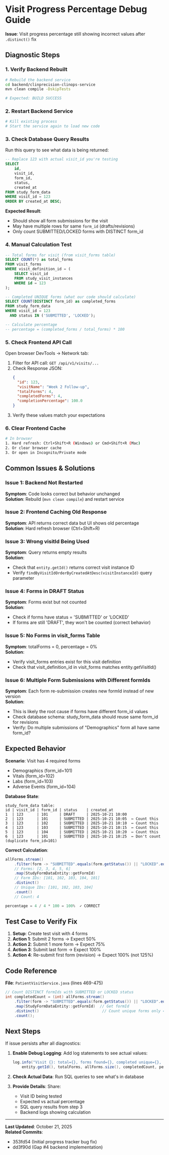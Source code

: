 # Visit Progress Percentage Debug Guide

**Issue**: Visit progress percentage still showing incorrect values after `.distinct()` fix

## Diagnostic Steps

### 1. Verify Backend Rebuilt
```bash
# Rebuild the backend service
cd backend/clinprecision-clinops-service
mvn clean compile -DskipTests

# Expected: BUILD SUCCESS
```

### 2. Restart Backend Service
```bash
# Kill existing process
# Start the service again to load new code
```

### 3. Check Database Query Results

Run this query to see what data is being returned:

```sql
-- Replace 123 with actual visit_id you're testing
SELECT 
    id,
    visit_id,
    form_id,
    status,
    created_at
FROM study_form_data
WHERE visit_id = 123
ORDER BY created_at DESC;
```

**Expected Result**:
- Should show all form submissions for the visit
- May have multiple rows for same `form_id` (drafts/revisions)
- Only count SUBMITTED/LOCKED forms with DISTINCT form_id

### 4. Manual Calculation Test

```sql
-- Total forms for visit (from visit_forms table)
SELECT COUNT(*) as total_forms
FROM visit_forms
WHERE visit_definition_id = (
    SELECT visit_id 
    FROM study_visit_instances 
    WHERE id = 123
);

-- Completed UNIQUE forms (what our code should calculate)
SELECT COUNT(DISTINCT form_id) as completed_forms
FROM study_form_data
WHERE visit_id = 123
  AND status IN ('SUBMITTED', 'LOCKED');

-- Calculate percentage
-- percentage = (completed_forms / total_forms) * 100
```

### 5. Check Frontend API Call

Open browser DevTools → Network tab:
1. Filter for API call: `GET /api/v1/visits/...`
2. Check Response JSON:
   ```json
   {
     "id": 123,
     "visitName": "Week 2 Follow-up",
     "totalForms": 4,
     "completedForms": 4,
     "completionPercentage": 100.0
   }
   ```
3. Verify these values match your expectations

### 6. Clear Frontend Cache

```bash
# In browser
1. Hard refresh: Ctrl+Shift+R (Windows) or Cmd+Shift+R (Mac)
2. Or clear browser cache
3. Or open in Incognito/Private mode
```

## Common Issues & Solutions

### Issue 1: Backend Not Restarted
**Symptom**: Code looks correct but behavior unchanged  
**Solution**: Rebuild (`mvn clean compile`) and restart service

### Issue 2: Frontend Caching Old Response
**Symptom**: API returns correct data but UI shows old percentage  
**Solution**: Hard refresh browser (Ctrl+Shift+R)

### Issue 3: Wrong visitId Being Used
**Symptom**: Query returns empty results  
**Solution**: 
- Check that `entity.getId()` returns correct visit instance ID
- Verify `findByVisitIdOrderByCreatedAtDesc(visitInstanceId)` query parameter

### Issue 4: Forms in DRAFT Status
**Symptom**: Forms exist but not counted  
**Solution**: 
- Check if forms have status = 'SUBMITTED' or 'LOCKED'
- If forms are still 'DRAFT', they won't be counted (correct behavior)

### Issue 5: No Forms in visit_forms Table
**Symptom**: totalForms = 0, percentage = 0%  
**Solution**:
- Verify visit_forms entries exist for this visit definition
- Check that visit_definition_id in visit_forms matches entity.getVisitId()

### Issue 6: Multiple Form Submissions with Different formIds
**Symptom**: Each form re-submission creates new formId instead of new version  
**Solution**: 
- This is likely the root cause if forms have different form_id values
- Check database schema: study_form_data should reuse same form_id for revisions
- Verify: Do multiple submissions of "Demographics" form all have same form_id?

## Expected Behavior

**Scenario**: Visit has 4 required forms
- Demographics (form_id=101)
- Vitals (form_id=102)  
- Labs (form_id=103)
- Adverse Events (form_id=104)

**Database State**:
```
study_form_data table:
id | visit_id | form_id | status    | created_at
1  | 123      | 101     | DRAFT     | 2025-10-21 10:00
2  | 123      | 101     | SUBMITTED | 2025-10-21 10:05  ← Count this
3  | 123      | 102     | SUBMITTED | 2025-10-21 10:10  ← Count this
4  | 123      | 103     | SUBMITTED | 2025-10-21 10:15  ← Count this
5  | 123      | 104     | SUBMITTED | 2025-10-21 10:20  ← Count this
6  | 123      | 101     | SUBMITTED | 2025-10-21 10:25  ← Don't count (duplicate form_id=101)
```

**Correct Calculation**:
```java
allForms.stream()
    .filter(form -> "SUBMITTED".equals(form.getStatus()) || "LOCKED".equals(form.getStatus()))
    // Forms: [2, 3, 4, 5, 6]
    .map(StudyFormDataEntity::getFormId)
    // Form IDs: [101, 102, 103, 104, 101]
    .distinct()
    // Unique IDs: [101, 102, 103, 104]
    .count()
    // Count: 4

percentage = 4 / 4 * 100 = 100%  ✓ CORRECT
```

## Test Case to Verify Fix

1. **Setup**: Create test visit with 4 forms
2. **Action 1**: Submit 2 forms → Expect 50%
3. **Action 2**: Submit 1 more form → Expect 75%
4. **Action 3**: Submit last form → Expect 100%
5. **Action 4**: Re-submit first form (revision) → Expect 100% (not 125%)

## Code Reference

**File**: `PatientVisitService.java` (lines 469-475)

```java
// Count DISTINCT formIds with SUBMITTED or LOCKED status
int completedCount = (int) allForms.stream()
    .filter(form -> "SUBMITTED".equals(form.getStatus()) || "LOCKED".equals(form.getStatus()))
    .map(StudyFormDataEntity::getFormId)  // Get formId
    .distinct()                            // Count unique forms only ← KEY FIX
    .count();
```

## Next Steps

If issue persists after all diagnostics:

1. **Enable Debug Logging**: Add log statements to see actual values:
   ```java
   log.info("Visit {}: total={}, forms found={}, completed unique={}, percentage={}", 
       entity.getId(), totalForms, allForms.size(), completedCount, percentage);
   ```

2. **Check Actual Data**: Run SQL queries to see what's in database

3. **Provide Details**: Share:
   - Visit ID being tested
   - Expected vs actual percentage
   - SQL query results from step 3
   - Backend logs showing calculation

---

**Last Updated**: October 21, 2025  
**Related Commits**: 
- 353fd54 (Initial progress tracker bug fix)
- dd3f90d (Gap #4 backend implementation)
